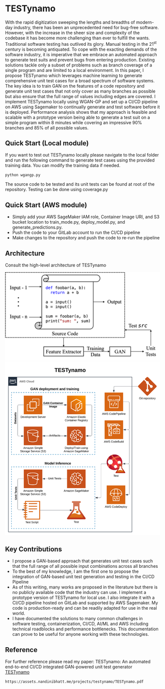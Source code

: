 # TESTynamo

With the rapid digitization sweeping the lengths and breadths of modern-day industry, there has been an unprecedented need for bug-free software. However, with the increase in the sheer size and complexity of the codebase it has become more challenging than ever to fulfill the wants. Traditional software testing has outlived its glory. Manual testing in the 21<sup>st</sup> century is becoming antiquated. To cope with the exacting demands of the software industry, it is imperative that we embrace an automated approach to generate test suits and prevent bugs from entering production. Existing solutions tackle only a subset of problems such as branch coverage of a single program and are limited to a local environment. In this paper, I propose TESTynamo which leverages machine learning to generate comprehensive unit test cases for a broad spectrum of software systems. The key idea is to train GAN on the features of a code repository and generate unit test cases that not only cover as many branches as possible but also ensure that the full range of values including edges are covered. I implement TESTynamo locally using WGAN-GP and set up a CI/CD pipeline on AWS using Sagemaker to continually generate and test software before it is deployed. Performance analysis shows that my approach is feasible and scalable with a prototype version being able to generate a test suit on a simple program within 8 minutes while covering an impressive 90\% branches and 85\% of all possible values.

## Quick Start (Local module)

If you want to test out TESTynamo locally please navigate to the local folder and run the following command to generate test cases using the provided training data. You can modify the training data if needed.

```
python wgangp.py
```

The source code to be tested and its unit tests can be found at root of the repository. Testing can be done using coverage.py

## Quick Start (AWS module)

- Simply add your AWS SageMaker IAM role, Container Image URI, and S3 bucket location to train_mode.py, deploy_model.py, and generate_predictions.py.
- Push the code to your GitLab account to run the CI/CD pipeline
- Make changes to the repository and push the code to re-run the pipeline

## Architecture

Consult the high-level architecture of TESTynamo

![System](./figures/system_architecture.png)
![Cloud](architecture.svg)

## Key Contributions

- I propose a GAN-based approach that generates unit test cases such that the full range of all possible input combinations across all branches
- To the best of my knowledge, I am the first one to propose the integration of GAN-based unit test generation and testing in the CI/CD Pipeline
- As of this writing, many works are proposed in the literature but there is no publicly available code that the industry can use. I implement a prototype version of TESTynamo for local use. I also integrate it with a CI/CD pipeline hosted on GitLab and supported by AWS Sagemaker. My code is production-ready and can be readily adapted for use in the real world.
- I have documented the solutions to many common challenges in software testing, containerization, CI/CD, AI/ML and AWS including technical roadblocks and performance bottlenecks. This documentation can prove to be useful for anyone working with these technologies.

## Reference

For further reference please read my paper:
TESTynamo: An automated end-to-end CI/CD integrated GAN-powered unit test generator
<br>
[TESTynamo](https://assets.nandinibhatt.me/projects/testynamo/TESTynamo.pdf)

```
https://assets.nandinibhatt.me/projects/testynamo/TESTynamo.pdf
```
